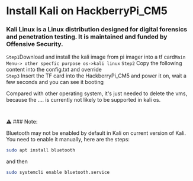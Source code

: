 # Install Kali on HackberryPi_CM5

### Kali Linux is a Linux distribution designed for digital forensics and penetration testing. It is maintained and funded by Offensive Security.

```Step1```Download and install the kali image from pi imager into a tf card```Main Menu-> other specfic purpose os->kali linux```
```Step2``` Copy the following content into the config.txt and override  
```Step3``` Insert the TF card into the HackberryPi_CM5 and power it on, wait a few seconds and you can see it booting  

Compared with other operating system, it's just needed to delete the vms, because the .... is currently not likely to be supported in kali os.


```sh



```

⚠️ ### Note:  

Bluetooth may not be enabled by default in Kali on current version of Kali. You need to enable it manually, here are the steps:

```sh
sudo apt install bluetooth
```
and then
```sh
sudo systemcli enable bluetooth.service
```
